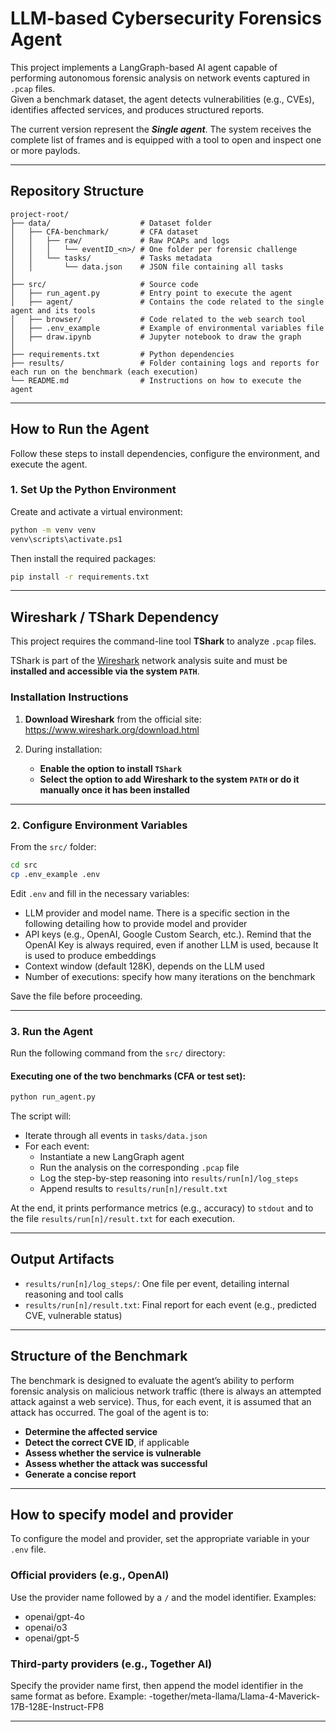# LLM-based Cybersecurity Forensics Agent

This project implements a LangGraph-based AI agent capable of performing autonomous forensic analysis on network events captured in `.pcap` files.  
Given a benchmark dataset, the agent detects vulnerabilities (e.g., CVEs), identifies affected services, and produces structured reports. 

The current version represent the ***Single agent***. The system receives the complete list of frames and is equipped with a tool to open and inspect one or more paylods. 

---

##  Repository Structure

```
project-root/
├── data/                    # Dataset folder
│   ├── CFA-benchmark/       # CFA dataset
│   │   ├── raw/             # Raw PCAPs and logs
│   │   │   └── eventID_<n>/ # One folder per forensic challenge
│   │   └── tasks/           # Tasks metadata
│   │       └── data.json    # JSON file containing all tasks
│
├── src/                     # Source code
│   ├── run_agent.py         # Entry point to execute the agent
│   ├── agent/               # Contains the code related to the single agent and its tools
│   ├── browser/             # Code related to the web search tool
│   ├── .env_example         # Example of environmental variables file
│   ├── draw.ipynb           # Jupyter notebook to draw the graph
│
├── requirements.txt         # Python dependencies
├── results/                 # Folder containing logs and reports for each run on the benchmark (each execution)
└── README.md                # Instructions on how to execute the agent

```

---

## How to Run the Agent

Follow these steps to install dependencies, configure the environment, and execute the agent.


### 1. Set Up the Python Environment

Create and activate a virtual environment:

```bash
python -m venv venv
venv\scripts\activate.ps1  
```

Then install the required packages:

```bash
pip install -r requirements.txt
```

---

##  Wireshark / TShark Dependency

This project requires the command-line tool **TShark** to analyze `.pcap` files.

TShark is part of the [Wireshark](https://www.wireshark.org/) network analysis suite and must be **installed and accessible via the system `PATH`**.

###  Installation Instructions

1. **Download Wireshark** from the official site:  
  https://www.wireshark.org/download.html

2. During installation:
   -  **Enable the option to install `TShark`**
   -  **Select the option to add Wireshark to the system `PATH` or do it manually once it has been installed**

---


### 2. Configure Environment Variables

From the `src/` folder:

```bash
cd src
cp .env_example .env
```

Edit `.env` and fill in the necessary variables:
- LLM provider and model name. There is a specific section in the following detailing how to provide model and provider
- API keys (e.g., OpenAI, Google Custom Search, etc.). Remind that the OpenAI Key is always required, even if another LLM is used, because It is used to produce embeddings
- Context window (default 128K), depends on the LLM used 
- Number of executions: specify how many iterations on the benchmark

Save the file before proceeding.

---

### 3. Run the Agent

Run the following command from the `src/` directory:

#### Executing one of the two benchmarks (CFA or test set):

```bash
python run_agent.py
```

The script will:

- Iterate through all events in `tasks/data.json`
- For each event:
  - Instantiate a new LangGraph agent
  - Run the analysis on the corresponding `.pcap` file
  - Log the step-by-step reasoning into `results/run[n]/log_steps`
  - Append results to `results/run[n]/result.txt`

At the end, it prints performance metrics (e.g., accuracy) to `stdout` and to the file `results/run[n]/result.txt` for each execution.

---

## Output Artifacts

- `results/run[n]/log_steps/`: One file per event, detailing internal reasoning and tool calls
- `results/run[n]/result.txt`: Final report for each event (e.g., predicted CVE, vulnerable status)

---

##  Structure of the Benchmark

The benchmark is designed to evaluate the agent’s ability to perform forensic analysis on malicious network traffic (there is always an attempted attack against a web service). Thus, for each event, it is assumed that an attack has occurred. The goal of the agent is to:

- **Determine the affected service**
- **Detect the correct CVE ID**, if applicable
- **Assess whether the service is vulnerable**
- **Assess whether the attack was successful**
- **Generate a concise report**
---
## How to specify model and provider

To configure the model and provider, set the appropriate variable in your `.env` file.

### Official providers (e.g., OpenAI)

Use the provider name followed by a `/` and the model identifier. Examples:

- openai/gpt-4o
- openai/o3
- openai/gpt-5
  

### Third-party providers (e.g., Together AI)

Specify the provider name first, then append the model identifier in the same format as before. Example:
 -together/meta-llama/Llama-4-Maverick-17B-128E-Instruct-FP8

---